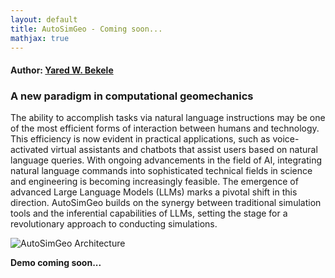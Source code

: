 ```yaml
---
layout: default
title: AutoSimGeo - Coming soon...
mathjax: true
---
```


#### Author: [Yared W. Bekele](https://yaredwb.github.io/)


### A new paradigm in computational geomechanics

The ability to accomplish tasks via natural language instructions may be one of the most efficient forms of interaction between humans and technology. This efficiency is now evident in practical applications, such as voice-activated virtual assistants and chatbots that assist users based on natural language queries. With ongoing advancements in the field of AI, integrating natural language commands into sophisticated technical fields in science and engineering is becoming increasingly feasible. The emergence of advanced Large Language Models (LLMs) marks a pivotal shift in this direction. AutoSimGeo builds on the synergy between traditional simulation tools and the inferential capabilities of LLMs, setting the stage for a revolutionary approach to conducting simulations.

![AutoSimGeo Architecture](/assets/figs/autosimgeo-architecture-v1.svg)

**Demo coming soon...**


